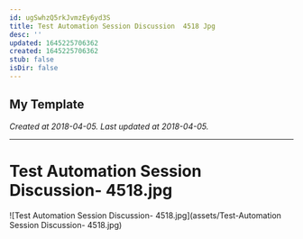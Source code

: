 ```yaml
---
id: ugSwhzQ5rkJvmzEy6yd3S
title: Test Automation Session Discussion  4518 Jpg
desc: ''
updated: 1645225706362
created: 1645225706362
stub: false
isDir: false
---
```

My Template
---

_Created at 2018-04-05._
_Last updated at 2018-04-05._




---

# Test Automation Session Discussion- 4518.jpg


![Test Automation Session Discussion- 4518.jpg](assets/Test-Automation Session Discussion- 4518.jpg)

